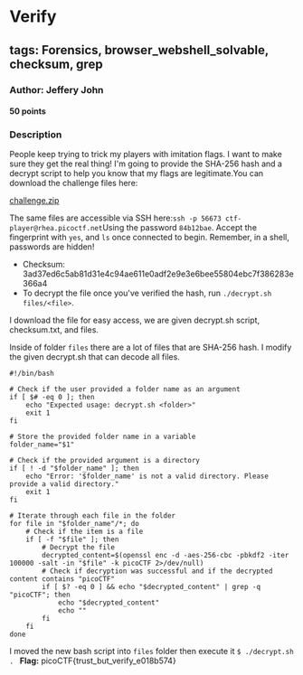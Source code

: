# Verify
## tags: Forensics, browser_webshell_solvable, checksum, grep

### Author: Jeffery John
#### 50 points
### Description
People keep trying to trick my players with imitation flags. I want to make sure they get the real thing! I'm going to provide the SHA-256 hash and a decrypt script to help you know that my flags are legitimate.You can download the challenge files here:

[challenge.zip](https://artifacts.picoctf.net/c_rhea/21/challenge.zip)

The same files are accessible via SSH here:`ssh -p 56673 ctf-player@rhea.picoctf.net`Using the password `84b12bae`. Accept the fingerprint with `yes`, and `ls` once connected to begin. Remember, in a shell, passwords are hidden!

- Checksum: 3ad37ed6c5ab81d31e4c94ae611e0adf2e9e3e6bee55804ebc7f386283e366a4
- To decrypt the file once you've verified the hash, run `./decrypt.sh files/<file>`.

I download the file for easy access, we are given decrypt.sh script, checksum.txt, and files.

Inside of folder `files` there are a lot of files that are SHA-256 hash. I modify the given decrypt.sh that can decode all files.
```
#!/bin/bash

# Check if the user provided a folder name as an argument
if [ $# -eq 0 ]; then
    echo "Expected usage: decrypt.sh <folder>"
    exit 1
fi

# Store the provided folder name in a variable
folder_name="$1"

# Check if the provided argument is a directory
if [ ! -d "$folder_name" ]; then
    echo "Error: '$folder_name' is not a valid directory. Please provide a valid directory."
    exit 1
fi

# Iterate through each file in the folder
for file in "$folder_name"/*; do
    # Check if the item is a file
    if [ -f "$file" ]; then
        # Decrypt the file
        decrypted_content=$(openssl enc -d -aes-256-cbc -pbkdf2 -iter 100000 -salt -in "$file" -k picoCTF 2>/dev/null)
        # Check if decryption was successful and if the decrypted content contains "picoCTF"
        if [ $? -eq 0 ] && echo "$decrypted_content" | grep -q "picoCTF"; then
            echo "$decrypted_content"
            echo ""
        fi
    fi
done
```

I moved the new bash script into `files` folder then execute it `$ ./decrypt.sh .
`
**Flag:** picoCTF{trust_but_verify_e018b574}